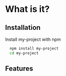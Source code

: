 
# What is it?




## Installation

Install my-project with npm

```bash
  npm install my-project
  cd my-project
```
    
## Features 
